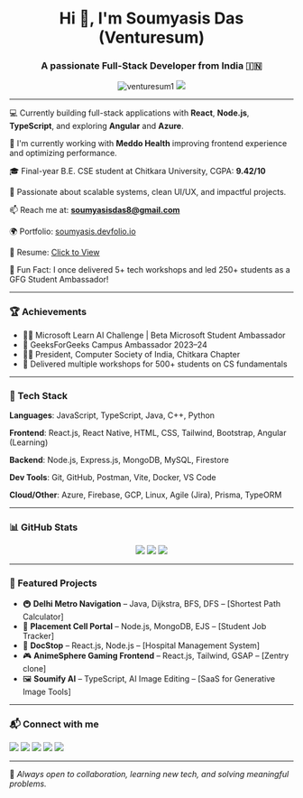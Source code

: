 <!-- Updated GitHub README.md -->
<h1 align="center">Hi 👋, I'm Soumyasis Das (Venturesum)</h1>
<h3 align="center">A passionate Full-Stack Developer from India 🇮🇳</h3>

<p align="center">
  <img src="https://komarev.com/ghpvc/?username=venturesum1&label=Profile%20views&color=0e75b6&style=flat" alt="venturesum1" />
  <img src="https://img.shields.io/github/followers/venturesum1?label=Follow&style=social" />
</p>

---

💻 Currently building full-stack applications with **React**, **Node.js**, **TypeScript**, and exploring **Angular** and **Azure**.

🚀 I'm currently working with **Meddo Health** improving frontend experience and optimizing performance.

🎓 Final-year B.E. CSE student at Chitkara University, CGPA: **9.42/10**

🧠 Passionate about scalable systems, clean UI/UX, and impactful projects.

📫 Reach me at: **soumyasisdas8@gmail.com**

🌍 Portfolio: [soumyasis.devfolio.io](https://soumyasis.devfolio.io/)

📄 Resume: [Click to View](https://drive.google.com/file/d/1SoFg0glqBboyh-jmYgOREnyqbV8FQp_u/view)

🎉 Fun Fact: I once delivered 5+ tech workshops and led 250+ students as a GFG Student Ambassador!

---

### 🏆 Achievements
- 🧑‍🎓 Microsoft Learn AI Challenge | Beta Microsoft Student Ambassador
- 🧩 GeeksForGeeks Campus Ambassador 2023–24
- 🧑‍💼 President, Computer Society of India, Chitkara Chapter
- 🎤 Delivered multiple workshops for 500+ students on CS fundamentals

---

### 📌 Tech Stack

**Languages**: JavaScript, TypeScript, Java, C++, Python

**Frontend**: React.js, React Native, HTML, CSS, Tailwind, Bootstrap, Angular (Learning)

**Backend**: Node.js, Express.js, MongoDB, MySQL, Firestore

**Dev Tools**: Git, GitHub, Postman, Vite, Docker, VS Code

**Cloud/Other**: Azure, Firebase, GCP, Linux, Agile (Jira), Prisma, TypeORM

---

### 📊 GitHub Stats

<div align="center">
  <img src="https://github-readme-stats.vercel.app/api?username=venturesum1&show_icons=true&theme=tokyonight" />
  <img src="https://github-readme-streak-stats.herokuapp.com?user=venturesum1&theme=tokyonight" />
  <img src="https://github-readme-stats.vercel.app/api/top-langs/?username=venturesum1&layout=compact&theme=tokyonight" />
</div>

---

### 📌 Featured Projects

- 🚇 **Delhi Metro Navigation** – Java, Dijkstra, BFS, DFS – [Shortest Path Calculator]
- 💼 **Placement Cell Portal** – Node.js, MongoDB, EJS – [Student Job Tracker]
- 🏥 **DocStop** – React.js, Node.js – [Hospital Management System]
- 🎮 **AnimeSphere Gaming Frontend** – React.js, Tailwind, GSAP – [Zentry clone]
- 🖼️ **Soumify AI** – TypeScript, AI Image Editing – [SaaS for Generative Image Tools]

---

### 📬 Connect with me
<p align="left">
  <a href="https://linkedin.com/in/soumyasis-das-714609224"><img src="https://img.shields.io/badge/LinkedIn-blue?style=flat-square&logo=linkedin" /></a>
  <a href="https://instagram.com/withsoumyasisking"><img src="https://img.shields.io/badge/Instagram-E4405F?style=flat-square&logo=instagram&logoColor=white" /></a>
  <a href="https://www.youtube.com/c/venturesome%20devo"><img src="https://img.shields.io/badge/YouTube-red?style=flat-square&logo=youtube&logoColor=white" /></a>
  <a href="https://www.leetcode.com/soumyasis"><img src="https://img.shields.io/badge/LeetCode-FFA116?style=flat-square&logo=LeetCode&logoColor=white" /></a>
  <a href="https://auth.geeksforgeeks.org/user/soumyasis"><img src="https://img.shields.io/badge/GFG-darkgreen?style=flat-square&logo=GeeksforGeeks&logoColor=white" /></a>
</p>

---

🌟 _Always open to collaboration, learning new tech, and solving meaningful problems._
